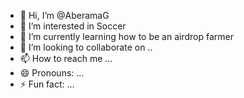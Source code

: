 - 👋 Hi, I’m @AberamaG
- 👀 I’m interested in Soccer
- 🌱 I’m currently learning how to be an airdrop farmer
- 💞️ I’m looking to collaborate on ..
- 📫 How to reach me ...
- 😄 Pronouns: ...
- ⚡ Fun fact: ...

<!---
AberamaG/AberamaG is a ✨ special ✨ repository because its `README.md` (this file) appears on your GitHub profile.
You can click the Preview link to take a look at your changes.
--->
